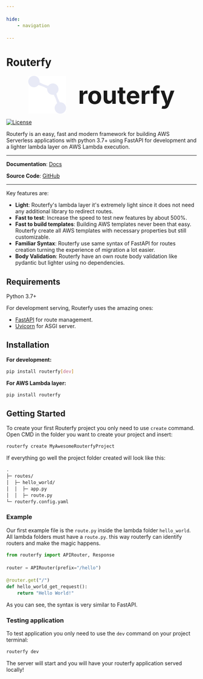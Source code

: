 ```yaml
---

hide:
    - navigation

---
```


# Routerfy

<div style="display: flex; align-items: center; justify-content: center; gap: 2rem;">
    <img style="height: 100px; width: 100px;" src="./assets/logo.svg" alt="logo"/>
    <span style="font-size: 4rem;">
        <strong>routerfy</strong>
    </span>
</div>

[![License](https://img.shields.io/npm/l/tasker-man.svg)](https://github.pactual.net/bruno-s-junqueira/routerfy/blob/main/LICENSE)

Routerfy is an easy, fast and modern framework for building AWS Serverless applications with python 3.7+ using FastAPI for development and a lighter lambda layer on AWS Lambda execution.

---

**Documentation**: <a href="https://github.pactual.net/pages/bruno-s-junqueira/routerfy/" target="_blank">Docs</a>

**Source Code**: <a href="https://github.pactual.net/bruno-s-junqueira/routerfy" target="_blank">GitHub</a>

---

Key features are:

* **Light**: Routerfy's lambda layer it's extremely light since it does not need any additional library to redirect routes.
* **Fast to test**: Increase the speed to test new features by about 500%.
* **Fast to build templates**: Building AWS templates never been that easy. Routerfy create all AWS templates with necessary properties but still customizable.
* **Familiar Syntax**: Routerfy use same syntax of FastAPI for routes creation turning the experience of migration a lot easier.
* **Body Validation**: Routerfy have an own route body validation like pydantic but lighter using no dependencies.


## Requirements

Python 3.7+

For development serving, Routerfy uses the amazing ones:

* [FastAPI](https://fastapi.tiangolo.com/) for route management.
* [Uvicorn](https://www.uvicorn.org/) for ASGI server.


## Installation

**For development:**
```bash
pip install routerfy[dev]
```
**For AWS Lambda layer:**
```bash
pip install routerfy
```

## Getting Started

To create your first Routerfy project you only need to use `create` command. Open CMD in the folder you want to create your project and insert:
```bash
routerfy create MyAwesomeRouterfyProject
```

If everything go well the project folder created will look like this: 

```md
.
├─ routes/
│  ├─ hello_world/
│  │  ├─ app.py
│  │  ├─ route.py
└─ routerfy.config.yaml
```

### Example

Our first example file is the `route.py` inside the lambda folder `hello_world`. All lambda folders must have a `route.py`. this way routerfy can identify routers and make the magic happens.

```python
from routerfy import APIRouter, Response

router = APIRouter(prefix="/hello")

@router.get("/")
def hello_world_get_request():
    return "Hello World!"
```

As you can see, the syntax is very similar to FastAPI.

### Testing application

To test application you only need to use the `dev` command on your project terminal:
```bash
routerfy dev
```

The server will start and you will have your routerfy application served locally!